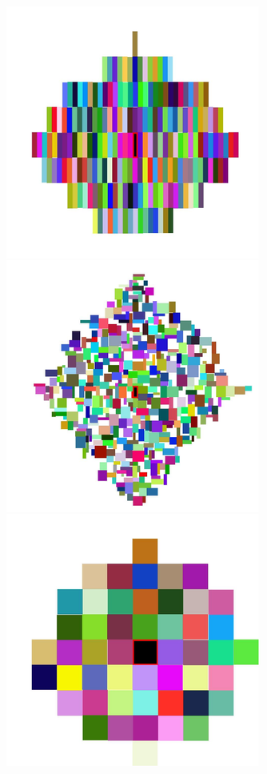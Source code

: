 ![example](https://github.com/TAHK518/tdd/blob/master/cs/TagsCloudVisualization/ExampleImage/200heighstrect.jpg)
![example](https://github.com/TAHK518/tdd/blob/master/cs/TagsCloudVisualization/ExampleImage/400_random_rectangles.jpg)
![example](https://github.com/TAHK518/tdd/blob/master/cs/TagsCloudVisualization/ExampleImage/50squares.jpg)
